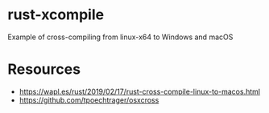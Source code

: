 # rust-xcompile
Example of cross-compiling from linux-x64 to Windows and macOS

# Resources
* https://wapl.es/rust/2019/02/17/rust-cross-compile-linux-to-macos.html
* https://github.com/tpoechtrager/osxcross
